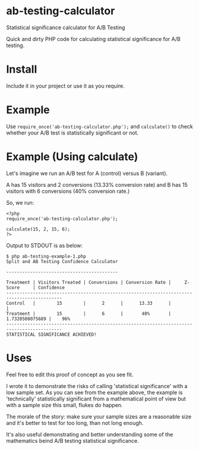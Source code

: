 ab-testing-calculator
=====================

Statistical significance calculator for A/B Testing

Quick and dirty PHP code for calculating statistical significance for A/B testing.

Install
=======
Include it in your project or use it as you require.

Example
=======
Use ``require_once('ab-testing-calculator.php');`` and ``calculate()`` to check whether your A/B test is statistically significant or not.

Example (Using calculate)
=========================

Let's imagine we run an A/B test for A (control) versus B (variant).

A has 15 visitors and 2 conversions (13.33% conversion rate) and B has 15 visitors with 6 conversions (40% conversion rate.)

So, we run:

````
<?php
require_once('ab-testing-calculator.php');

calculate(15, 2, 15, 6);
?>
````

Output to STDOUT is as below:

```
$ php ab-testing-example-1.php
Split and AB Testing Confidence Calculator

------------------------------------------

Treatment | Visitors Treated | Conversions | Conversion Rate |     Z-Score     | Confidence
-------------------------------------------------------------------------------------------
Control   |        15        |      2      |      13.33      |                 |
Treatment |        15        |      6      |       40%       | 1.7320508075689 |    96%
-------------------------------------------------------------------------------------------
STATISTICAL SIGNIFICANCE ACHIEVED!
```


Uses
====
Feel free to edit this proof of concept as you see fit.

I wrote it to demonstrate the risks of calling 'statistical significance' with a low sample set. As you can see from the example above, the example is 'technically' statistically significant from a mathematical point of view but with a sample size this small, flukes do happen.

The morale of the story: make sure your sample sizes are a reasonable size and it's better to test for too long, than not long enough.

It's also useful demonstrating and better understanding some of the mathematics beind A/B testing statistical significance.

